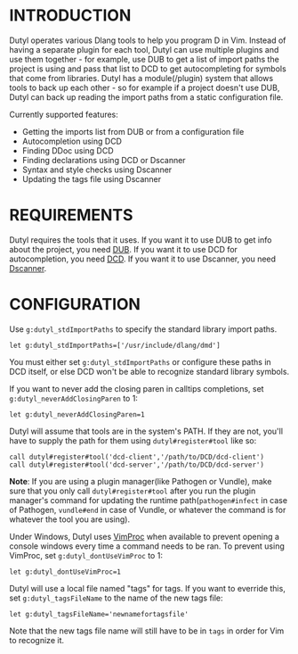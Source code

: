INTRODUCTION
============

Dutyl operates various Dlang tools to help you program D in Vim. Instead of
having a separate plugin for each tool, Dutyl can use multiple plugins and
use them together - for example, use DUB to get a list of import paths the
project is using and pass that list to DCD to get autocompleting for symbols
that come from libraries. Dutyl has a module(/plugin) system that allows tools
to back up each other - so for example if a project doesn't use DUB, Dutyl can
back up reading the import paths from a static configuration file.

Currently supported features:

* Getting the imports list from DUB or from a configuration file
* Autocompletion using DCD
* Finding DDoc using DCD
* Finding declarations using DCD or Dscanner
* Syntax and style checks using Dscanner
* Updating the tags file using Dscanner


REQUIREMENTS
============

Dutyl requires the tools that it uses. If you want it to use DUB to get info
about the project, you need [DUB](http://code.dlang.org/download). If you want
it to use DCD for autocompletion, you need
[DCD](https://github.com/Hackerpilot/DCD).  If you want it to use Dscanner, you
need [Dscanner](https://github.com/Hackerpilot/Dscanner).


CONFIGURATION
=============

Use `g:dutyl_stdImportPaths` to specify the standard library import paths.
```vim
let g:dutyl_stdImportPaths=['/usr/include/dlang/dmd']
```
You must either set `g:dutyl_stdImportPaths` or configure these paths in DCD
itself, or else DCD won't be able to recognize standard library symbols.

If you want to never add the closing paren in calltips completions, set
`g:dutyl_neverAddClosingParen` to 1:
```vim
let g:dutyl_neverAddClosingParen=1
```

Dutyl will assume that tools are in the system's PATH. If they are not, you'll
have to supply the path for them using `dutyl#register#tool` like so:
```vim
call dutyl#register#tool('dcd-client','/path/to/DCD/dcd-client')
call dutyl#register#tool('dcd-server','/path/to/DCD/dcd-server')
```
**Note**: If you are using a plugin manager(like Pathogen or Vundle), make sure
that you only call `dutyl#register#tool` after you run the plugin manager's
command for updating the runtime path(`pathogen#infect` in case of Pathogen,
`vundle#end` in case of Vundle, or whatever the command is for whatever the
tool you are using).

Under Windows, Dutyl uses [VimProc](https://github.com/Shougo/vimproc.vim) when
available to prevent opening a console windows every time a command needs to be
ran. To prevent using VimProc, set `g:dutyl_dontUseVimProc` to 1:
```vim
let g:dutyl_dontUseVimProc=1
```

Dutyl will use a local file named "tags" for tags. If you want to everride
this, set `g:dutyl_tagsFileName` to the name of the new tags file:
```vim
let g:dutyl_tagsFileName='newnamefortagsfile'
```
Note that the new tags file name will still have to be in `tags` in order
for Vim to recognize it.
